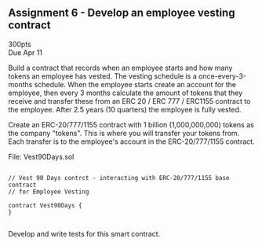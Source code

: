 

<style>
.pagebreak { page-break-before: always; }
.half { height: 200px; }
</style>
<style>
.pagebreak { page-break-before: always; }
.half { height: 200px; }
.markdown-body {
	font-size: 12px;
}
.markdown-body td {
	font-size: 12px;
}
</style>


## Assignment 6 - Develop an employee vesting contract

300pts  <br>
Due Apr 11




Build a contract that records when an employee starts
and how many tokens an employee has vested.  The vesting
schedule is a once-every-3-months schedule.  When the 
employee starts create an account for the employee, then
every 3 months calculate the amount of tokens that they
receive and transfer these from an ERC 20 / ERC 777 / ERC1155
contract to the employee.  After 2.5 years (10 quarters)
the employee is fully vested.

Create an ERC-20/777/1155 contract with 1 billion (1,000,000,000)
tokens as the company "tokens".  This is where you will transfer
your tokens from.   Each transfer is to the employee's account
in the ERC-20/777/1155 contract. 





File: Vest90Days.sol

```

// Vest 90 Days contrct - interacting with ERC-20/777/1155 base contract
// for Employee Vesting

contract Vest90Days {
}


```

Develop and write tests for this smart contract.


